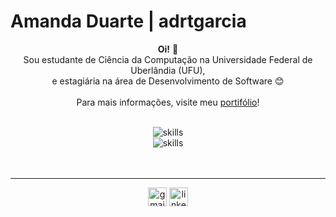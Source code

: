 # Amanda Duarte | adrtgarcia

<div align="center">
  <p><strong>Oi!</strong> 👋<br>
    Sou estudante de Ciência da Computação na Universidade Federal de Uberlândia (UFU),<br> 
    e estagiária na área de Desenvolvimento de Software 😊<br><br>
    Para mais informações, visite meu <a href="https://adrtgarcia.github.io">portifólio</a>!
  </p>
</div><br>

<div align="center">
  <img src="https://skillicons.dev/icons?i=java,cs,cpp,c,js,r,python" alt="skills">
  <br>
  <img src="https://skillicons.dev/icons?i=dotnet,html,css,md,git,postgresql" alt="skills">
  <!--<br><br>
  <img src="https://github-readme-stats.vercel.app/api/top-langs/?username=adrtgarcia&layout=compact&bg_color=000&border_color=30A3DC&title_color=E94D5F&text_color=FFF"    
       alt="github-stats">-->
</div>
<br><br>
<div align="center">
  <hr>
  <a href="mailto:amandadrtgarcia@gmail.com"><img height=30 src="https://skillicons.dev/icons?i=gmail" alt="gmail"></a>
  <a href="https://www.linkedin.com/in/adrtgarcia/"><img height=30 src="https://skillicons.dev/icons?i=linkedin" alt="linkedin"></a>
</div>



<!--
## Hi there 👋
**adrtgarcia/adrtgarcia** is a ✨ _special_ ✨ repository because its `README.md` (this file) appears on your GitHub profile.

Here are some ideas to get you started:

- 🔭 I’m currently working on ...
- 🌱 I’m currently learning ...
- 👯 I’m looking to collaborate on ...
- 🤔 I’m looking for help with ...
- 💬 Ask me about ...
- 📫 How to reach me: ...
- 😄 Pronouns: ...
- ⚡ Fun fact: ...
-->
